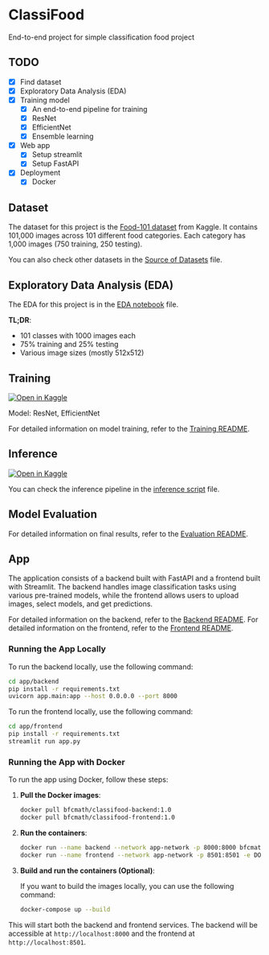 # ClassiFood

End-to-end project for simple classification food project

## TODO

- [X] Find dataset
- [X] Exploratory Data Analysis (EDA)
- [X] Training model
  - [X] An end-to-end pipeline for training
  - [X] ResNet
  - [X] EfficientNet
  - [X] Ensemble learning
- [X] Web app
  - [X] Setup streamlit
  - [X] Setup FastAPI
- [X] Deployment
  - [X] Docker

## Dataset

The dataset for this project is the [Food-101 dataset](https://www.kaggle.com/datasets/kmader/food41) from Kaggle. It contains 101,000 images across 101 different food categories. Each category has 1,000 images (750 training, 250 testing).

You can also check other datasets in the [Source of Datasets](training/data-preparation/SOURCE.md) file.

## Exploratory Data Analysis (EDA)

The EDA for this project is in the [EDA notebook](training/data-analysis/eda-food101.ipynb) file.

**TL;DR**:

- 101 classes with 1000 images each
- 75% training and 25% testing
- Various image sizes (mostly 512x512)

## Training
[![Open in Kaggle](https://kaggle.com/static/images/open-in-kaggle.svg)](https://www.kaggle.com/code/phandai/food101-training)

Model: ResNet, EfficientNet

For detailed information on model training, refer to the [Training README](training/model-training/README.md).

## Inference
[![Open in Kaggle](https://kaggle.com/static/images/open-in-kaggle.svg)](https://www.kaggle.com/code/phandai/food101-inference)

You can check the inference pipeline in the [inference script](training/model-evaluation/inference-script.ipynb) file.

## Model Evaluation

For detailed information on final results, refer to the [Evaluation README](training/model-evaluation/README.md).

## App

The application consists of a backend built with FastAPI and a frontend built with Streamlit. The backend handles image classification tasks using various pre-trained models, while the frontend allows users to upload images, select models, and get predictions.

For detailed information on the backend, refer to the [Backend README](app/backend/README.md).
For detailed information on the frontend, refer to the [Frontend README](app/frontend/README.md).

### Running the App Locally

To run the backend locally, use the following command:

```bash
cd app/backend
pip install -r requirements.txt
uvicorn app.main:app --host 0.0.0.0 --port 8000
```

To run the frontend locally, use the following command:

```bash
cd app/frontend
pip install -r requirements.txt
streamlit run app.py
```

### Running the App with Docker

To run the app using Docker, follow these steps:

1. **Pull the Docker images**:

   ```bash
   docker pull bfcmath/classifood-backend:1.0
   docker pull bfcmath/classifood-frontend:1.0
   ```

2. **Run the containers**:

   ```bash
   docker run --name backend --network app-network -p 8000:8000 bfcmath/classifood-backend:1.0
   docker run --name frontend --network app-network -p 8501:8501 -e DOCKER_ENV=true bfcmath/classifood-frontend:1.0
   ```

3. **Build and run the containers (Optional)**:

   If you want to build the images locally, you can use the following command:

   ```bash
   docker-compose up --build
   ```

This will start both the backend and frontend services. The backend will be accessible at `http://localhost:8000` and the frontend at `http://localhost:8501`.
